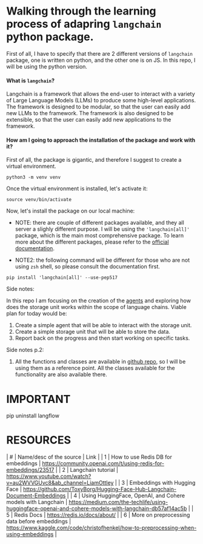 # Walking through the learning process of adapring `langchain` python package.

First of all, I have to specify that there are 2 different versions of `langchain` package, one is written on python, and the other one is on JS. In this repo, I will be using the python version.

#### What is `langchain`?

Langchain is a framework that allows the end-user to interact with a variety of Large Language Models (LLMs) to produce some high-level applications. The framework is designed to be modular, so that the user can easily add new LLMs to the framework. The framework is also designed to be extensible, so that the user can easily add new applications to the framework.

#### How am I going to approach the installation of the package and work with it?

First of all, the package is gigantic, and therefore I suggest to create a virtual environment.

```
python3 -m venv venv
```

Once the virtual environment is installed, let's activate it:

```
source venv/bin/activate
```

Now, let's install the package on our local machine:

- NOTE: there are couple of different packages available, and they all server a slighly different purpose. I will be using the `'langchain[all]'` package, which is the main most comprehensive package. To learn more about the different packages, please refer to the [official documentation](https://langchain-langchain.vercel.app/docs/get_started/installation).

- NOTE2: the following command will be different for those who are not using `zsh` shell, so please consult the documentation first.

```
pip install 'langchain[all]' --use-pep517
```

Side notes:

In this repo I am focusing on the creation of the [agents](https://langchain-langchain.vercel.app/docs/modules/agents/) and exploring how does the storage unit works within the scope of language chains. Viable plan for today would be:

1. Create a simple agent that will be able to interact with the storage unit.
2. Create a simple storage unit that will be able to store the data.
3. Report back on the progress and then start working on specific tasks.

Side notes p.2:

1. All the functions and classes are available in [github repo](https://github.com/hwchase17/langchain/blob/master/langchain/), so I will be using them as a reference point. All the classes available for the functionality are also available there.

# IMPORTANT

pip uninstall langflow

# RESOURCES

| # | Name/desc of the source | Link |
| 1 | How to use Redis DB for embeddings | https://community.openai.com/t/using-redis-for-embeddings/23517 |
| 2 | Langchain tutorial | https://www.youtube.com/watch?v=au2WVVGUvc8&ab_channel=LiamOttley |
| 3 | Embeddings with Hugging Face | https://github.com/ToxyBorg/Hugging-Face-Hub-Langchain-Document-Embeddings |
| 4 | Using HuggingFace, OpenAI, and Cohere models with Langchain | https://medium.com/the-techlife/using-huggingface-openai-and-cohere-models-with-langchain-db57af14ac5b |
| 5 | Redis Docs | https://redis.io/docs/about/ |
| 6 | More on preprocessing data before embeddings | https://www.kaggle.com/code/christofhenkel/how-to-preprocessing-when-using-embeddings |
